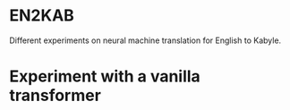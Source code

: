 # EN2KAB
Different experiments on neural machine translation for English to Kabyle.
# Experiment with a vanilla transformer 
